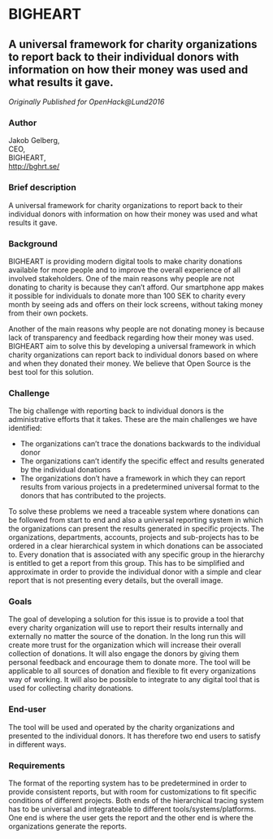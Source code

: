 # BIGHEART

## A universal framework for charity organizations to report back to their individual donors with information on how their money was used and what results it gave.

*Originally Published for OpenHack@Lund2016*

### Author
Jakob Gelberg,<br>
CEO, <br>
BIGHEART,<br>
http://bghrt.se/

### Brief description
A universal framework for charity organizations to report back to their individual donors with information on how their money was used and what results it gave.

### Background
BIGHEART is providing modern digital tools to make charity donations available for more people and to improve the overall experience of all involved stakeholders.
One of the main reasons why people are not donating to charity is because they can’t afford. Our smartphone app makes it possible for individuals to donate more than 100 SEK to charity every month by seeing ads and offers on their lock screens, without taking money from their own pockets.

Another of the main reasons why people are not donating money is because lack of transparency and feedback regarding how their money was used. BIGHEART aim to solve this by developing a universal framework in which charity organizations can report back to individual donors based on where and when they donated their money. We believe that Open Source is the best tool for this solution.

### Challenge
The big challenge with reporting back to individual donors is the administrative efforts that it takes. These are the main challenges we have identified:
* The organizations can’t trace the donations backwards to the individual donor
* The organizations can’t identify the specific effect and results generated by the individual donations
* The organizations don’t have a framework in which they can report results from various projects in a predetermined universal format to the donors that has contributed to the projects.

To solve these problems we need a traceable system where donations can be followed from start to end and also a universal reporting system in which the organizations can present the results generated in specific projects. The organizations, departments, accounts, projects and sub-projects has to be ordered in a clear hierarchical system in which donations can be associated to. Every donation that is associated with any specific group in the hierarchy is entitled to get a report from this group. This has to be simplified and approximate in order to provide the individual donor with a simple and clear report that is not presenting every details, but the overall image.

### Goals
The goal of developing a solution for this issue is to provide a tool that every charity organization will use to report their results internally and externally no matter the source of the donation. In the long run this will create more trust for the organization which will increase their overall collection of donations. It will also engage the donors by giving them personal feedback and encourage them to donate more. The tool will be applicable to all sources of donation and flexible to fit every organizations way of working. It will also be possible to integrate to any digital tool that is used for collecting charity donations.

### End-user
The tool will be used and operated by the charity organizations and presented to the individual donors. It has therefore two end users to satisfy in different ways.

### Requirements
The format of the reporting system has to be predetermined in order to provide consistent reports, but with room for customizations to fit specific conditions of different projects. Both ends of the hierarchical tracing system has to be universal and integrateable to different tools/systems/platforms. One end is where the user gets the report and the other end is where the organizations generate the reports.
